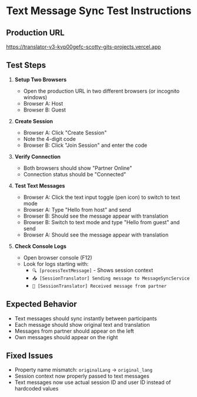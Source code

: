 # Text Message Sync Test Instructions

## Production URL
https://translator-v3-kvp00gefc-scotty-gits-projects.vercel.app

## Test Steps

1. **Setup Two Browsers**
   - Open the production URL in two different browsers (or incognito windows)
   - Browser A: Host
   - Browser B: Guest

2. **Create Session**
   - Browser A: Click "Create Session"
   - Note the 4-digit code
   - Browser B: Click "Join Session" and enter the code

3. **Verify Connection**
   - Both browsers should show "Partner Online"
   - Connection status should be "Connected"

4. **Test Text Messages**
   - Browser A: Click the text input toggle (pen icon) to switch to text mode
   - Browser A: Type "Hello from host" and send
   - Browser B: Should see the message appear with translation
   - Browser B: Switch to text mode and type "Hello from guest" and send
   - Browser A: Should see the message appear with translation

5. **Check Console Logs**
   - Open browser console (F12)
   - Look for logs starting with:
     - `🔍 [processTextMessage]` - Shows session context
     - `📤 [SessionTranslator] Sending message to MessageSyncService`
     - `📨 [SessionTranslator] Received message from partner`

## Expected Behavior
- Text messages should sync instantly between participants
- Each message should show original text and translation
- Messages from partner should appear on the left
- Own messages should appear on the right

## Fixed Issues
- Property name mismatch: `originalLang` → `original_lang`
- Session context now properly passed to text messages
- Text messages now use actual session ID and user ID instead of hardcoded values